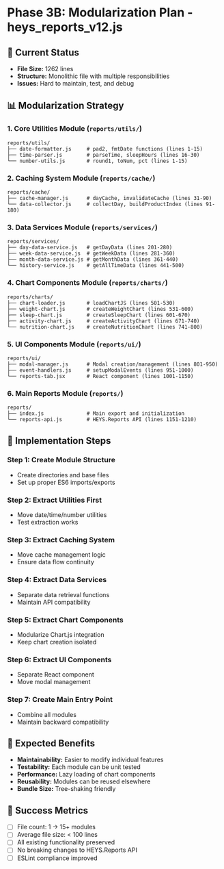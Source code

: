 # Phase 3B: Modularization Plan - heys_reports_v12.js

## 🎯 Current Status
- **File Size:** 1262 lines
- **Structure:** Monolithic file with multiple responsibilities
- **Issues:** Hard to maintain, test, and debug

## 📊 Modularization Strategy

### 1. Core Utilities Module (`reports/utils/`)
```
reports/utils/
├── date-formatter.js     # pad2, fmtDate functions (lines 1-15)
├── time-parser.js        # parseTime, sleepHours (lines 16-30)
└── number-utils.js       # round1, toNum, pct (lines 1-15)
```

### 2. Caching System Module (`reports/cache/`)
```
reports/cache/
├── cache-manager.js      # dayCache, invalidateCache (lines 31-90)
└── data-collector.js     # collectDay, buildProductIndex (lines 91-180)
```

### 3. Data Services Module (`reports/services/`)
```
reports/services/
├── day-data-service.js   # getDayData (lines 201-280)
├── week-data-service.js  # getWeekData (lines 281-360)
├── month-data-service.js # getMonthData (lines 361-440)
└── history-service.js    # getAllTimeData (lines 441-500)
```

### 4. Chart Components Module (`reports/charts/`)
```
reports/charts/
├── chart-loader.js       # loadChartJS (lines 501-530)
├── weight-chart.js       # createWeightChart (lines 531-600)
├── sleep-chart.js        # createSleepChart (lines 601-670)
├── activity-chart.js     # createActivityChart (lines 671-740)
└── nutrition-chart.js    # createNutritionChart (lines 741-800)
```

### 5. UI Components Module (`reports/ui/`)
```
reports/ui/
├── modal-manager.js      # Modal creation/management (lines 801-950)
├── event-handlers.js     # setupModalEvents (lines 951-1000)
└── reports-tab.jsx       # React component (lines 1001-1150)
```

### 6. Main Reports Module (`reports/`)
```
reports/
├── index.js              # Main export and initialization
└── reports-api.js        # HEYS.Reports API (lines 1151-1210)
```

## 🚀 Implementation Steps

### Step 1: Create Module Structure
- Create directories and base files
- Set up proper ES6 imports/exports

### Step 2: Extract Utilities First
- Move date/time/number utilities
- Test extraction works

### Step 3: Extract Caching System
- Move cache management logic
- Ensure data flow continuity

### Step 4: Extract Data Services
- Separate data retrieval functions
- Maintain API compatibility

### Step 5: Extract Chart Components
- Modularize Chart.js integration
- Keep chart creation isolated

### Step 6: Extract UI Components
- Separate React component
- Move modal management

### Step 7: Create Main Entry Point
- Combine all modules
- Maintain backward compatibility

## 🎯 Expected Benefits
- **Maintainability:** Easier to modify individual features
- **Testability:** Each module can be unit tested
- **Performance:** Lazy loading of chart components
- **Reusability:** Modules can be reused elsewhere
- **Bundle Size:** Tree-shaking friendly

## 📏 Success Metrics
- [ ] File count: 1 → 15+ modules
- [ ] Average file size: < 100 lines
- [ ] All existing functionality preserved
- [ ] No breaking changes to HEYS.Reports API
- [ ] ESLint compliance improved
